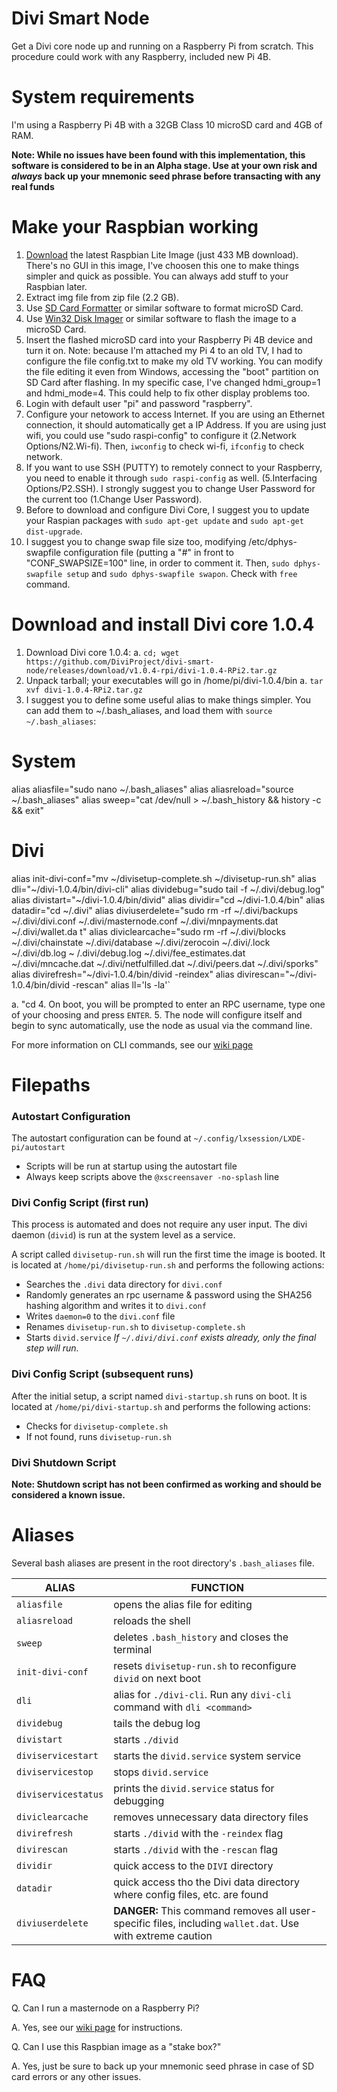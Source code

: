# Divi Smart Node
Get a Divi core node up and running on a Raspberry Pi from scratch. This procedure could work with any Raspberry, included new Pi 4B.

# System requirements
I'm using a Raspberry Pi 4B with a 32GB Class 10 microSD card and 4GB of RAM.

**Note: While no issues have been found with this implementation, this software is considered to be in an Alpha stage. Use at your own risk and *always* back up your mnemonic seed phrase before transacting with any real funds**

# Make your Raspbian working
1. [Download](https://downloads.raspberrypi.org/raspbian_lite_latest) the latest Raspbian Lite Image (just 433 MB download). There's no GUI in this image, I've choosen this one to make things simpler and quick as possible. You can always add stuff to your Raspbian later.
2. Extract img file from zip file (2.2 GB).
3. Use [SD Card Formatter](https://www.sdcard.org/downloads/formatter/) or similar software to format microSD Card.
4. Use [Win32 Disk Imager](https://sourceforge.net/projects/win32diskimager/files/latest/download) or similar software to flash the image to a microSD Card.
5. Insert the flashed microSD card into your Raspberry Pi 4B device and turn it on. Note: because I'm attached my Pi 4 to an old TV, I had to configure the file config.txt to make my old TV working. You can modify the file editing it even from Windows, accessing the "boot" partition on SD Card after flashing. In my specific case, I've changed hdmi_group=1 and hdmi_mode=4. This could help to fix other display problems too.
6. Login with default user "pi" and password "raspberry".
7. Configure your netowork to access Internet. If you are using an Ethernet connection, it should automatically get a IP Address. If you are using just wifi, you could use "sudo raspi-config" to configure it (2.Network Options/N2.Wi-fi). Then, `iwconfig` to check wi-fi, `ifconfig` to check network.
8. If you want to use SSH (PUTTY) to remotely connect to your Raspberry, you need to enable it through `sudo raspi-config` as well. (5.Interfacing Options/P2.SSH). I strongly suggest you to change User Password for the current too (1.Change User Password).
9. Before to download and configure Divi Core, I suggest you to update your Raspian packages with `sudo apt-get update` and `sudo apt-get dist-upgrade`.
10. I suggest you to change swap file size too, modifying /etc/dphys-swapfile configuration file (putting a "#" in front to "CONF_SWAPSIZE=100" line, in order to comment it. Then, `sudo dphys-swapfile setup` and `sudo dphys-swapfile swapon`. Check with `free` command.

# Download and install Divi core 1.0.4

1. Download Divi core 1.0.4:
  a. `cd; wget https://github.com/DiviProject/divi-smart-node/releases/download/v1.0.4-rpi/divi-1.0.4-RPi2.tar.gz`
2. Unpack tarball; your executables will go in /home/pi/divi-1.0.4/bin
  a. `tar xvf divi-1.0.4-RPi2.tar.gz`
3. I suggest you to define some useful alias to make things simpler. You can add them to ~/.bash_aliases, and load them with `source ~/.bash_aliases`:
# System
alias aliasfile="sudo nano ~/.bash_aliases"
alias aliasreload="source ~/.bash_aliases"
alias sweep="cat /dev/null > ~/.bash_history && history -c && exit"

# Divi
alias init-divi-conf="mv ~/divisetup-complete.sh ~/divisetup-run.sh"
alias dli="~/divi-1.0.4/bin/divi-cli"
alias dividebug="sudo tail -f ~/.divi/debug.log"
alias divistart="~/divi-1.0.4/bin/divid"
alias dividir="cd ~/divi-1.0.4/bin"
alias datadir="cd ~/.divi"
alias diviuserdelete="sudo rm -rf ~/.divi/backups ~/.divi/divi.conf ~/.divi/masternode.conf ~/.divi/mnpayments.dat ~/.divi/wallet.da
t"
alias diviclearcache="sudo rm -rf ~/.divi/blocks ~/.divi/chainstate ~/.divi/database ~/.divi/zerocoin ~/.divi/.lock ~/.divi/db.log ~
/.divi/debug.log ~/.divi/fee_estimates.dat ~/.divi/mncache.dat ~/.divi/netfulfilled.dat ~/.divi/peers.dat ~/.divi/sporks"
alias divirefresh="~/divi-1.0.4/bin/divid -reindex"
alias divirescan="~/divi-1.0.4/bin/divid -rescan"
alias ll='ls -la'`
  

  a. "cd
4. On boot, you will be prompted to enter an RPC username, type one of your choosing and press `ENTER`.
5. The node will configure itself and begin to sync automatically, use the node as usual via the command line.

For more information on CLI commands, see our [wiki page](https://wiki.diviproject.org/#divi-cli)

# Filepaths

### Autostart Configuration

The autostart configuration can be found at `~/.config/lxsession/LXDE-pi/autostart`

* Scripts will be run at startup using the autostart file
* Always keep scripts above the `@xscreensaver -no-splash` line

### Divi Config Script (first run)

This process is automated and does not require any user input. The divi daemon (`divid`) is run at the system level as a service. 

A script called `divisetup-run.sh` will run the first time the image is booted. It is located at `/home/pi/divisetup-run.sh` and performs the following actions:

* Searches the `.divi` data directory for `divi.conf`
* Randomly generates an rpc username & password using the SHA256 hashing algorithm and writes it to `divi.conf`
* Writes `daemon=0` to the `divi.conf` file
* Renames `divisetup-run.sh` to `divisetup-complete.sh`
* Starts `divid.service`
*If `~/.divi/divi.conf` exists already, only the final step will run.*

### Divi Config Script (subsequent runs)

After the initial setup, a script named `divi-startup.sh` runs on boot. It is located at `/home/pi/divi-startup.sh` and performs the following actions:

* Checks for `divisetup-complete.sh`
* If not found, runs `divisetup-run.sh`

### Divi Shutdown Script

**Note: Shutdown script has not been confirmed as working and should be considered a known issue.**

# Aliases

Several bash aliases are present in the root directory's `.bash_aliases` file. 

| ALIAS | FUNCTION  |
| ---   | ---       |
| `aliasfile`       | opens the alias file for editing  |
| `aliasreload`     | reloads the shell                 |
| `sweep`           | deletes `.bash_history` and closes the terminal |
| `init-divi-conf`  | resets `divisetup-run.sh` to reconfigure `divid` on next boot |
| `dli`             | alias for `./divi-cli`. Run any `divi-cli` command with `dli <command>` |
| `dividebug`       | tails the debug log |
| `divistart`       | starts `./divid`  |
| `diviservicestart`| starts the `divid.service` system service |
| `diviservicestop` | stops `divid.service` |
| `diviservicestatus`| prints the `divid.service` status for debugging |
| `diviclearcache`  | removes unnecessary data directory files |
| `divirefresh`     | starts `./divid` with the `-reindex` flag |
| `divirescan`      | starts `./divid` with the `-rescan` flag |
| `dividir`         | quick access to the `DIVI` directory  |
| `datadir`         | quick access tho the Divi data directory where config files, etc. are found | 
| `diviuserdelete`  | **DANGER:** This command removes all user-specific files, including `wallet.dat`. Use with extreme caution|




# FAQ

Q. Can I run a masternode on a Raspberry Pi?

A. Yes, see our [wiki page](https://wiki.diviproject.org/#masternode-setup-guide) for instructions.

Q. Can I use this Raspbian image as a "stake box?"

A. Yes, just be sure to back up your mnemonic seed phrase in case of SD card errors or any other issues.

